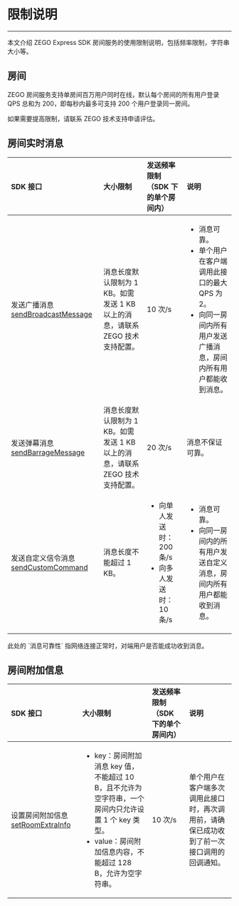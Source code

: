 # 限制说明
---

本文介绍 ZEGO Express SDK 房间服务的使用限制说明，包括频率限制，字符串大小等。

## 房间

ZEGO 房间服务支持单房间百万用户同时在线，默认每个房间的所有用户登录 QPS 总和为 200，即每秒内最多可支持 200 个用户登录同一房间。

<Note title="说明">
如果需要提高限制，请联系 ZEGO 技术支持申请评估。   
</Note>


## 房间实时消息

| SDK 接口 | 大小限制 | 发送频率限制（SDK 下的单个房间内）  | 说明 |
| :---------- | :----------- | :-------- | :-- |
| 发送广播消息 [sendBroadcastMessage](https://doc-zh.zego.im/article/api?doc=Express_Video_SDK_API~cpp_macos~class~IZegoExpressEngine#send-broadcast-message)  | 消息长度默认限制为 1 KB。如需发送 1 KB 以上的消息，请联系 ZEGO 技术支持配置。  |  10 次/s  | <ul><li> 消息可靠。</li><li>单个用户在客户端调用此接口的最大 QPS 为 2。</li><li>向同一房间内所有用户发送广播消息，房间内所有用户都能收到消息。</li></ul> |
| 发送弹幕消息 [sendBarrageMessage](https://doc-zh.zego.im/article/api?doc=Express_Video_SDK_API~cpp_macos~class~IZegoExpressEngine#send-barrage-message)   | 消息长度默认限制为 1 KB。如需发送 1 KB 以上的消息，请联系 ZEGO 技术支持配置。  | 20 次/s | <p>消息不保证可靠。</p> |
| 发送自定义信令消息 [sendCustomCommand](https://doc-zh.zego.im/)   | 消息长度不能超过 1 KB。 | <ul><li>向单人发送时：200 条/s</li><li>向多人发送时：10 条/s</li></ul> | <ul><li>消息可靠。</li><li>向同一房间内的所有用户发送自定义消息，房间内所有用户都能收到消息。</li> </ul>|


<Note title="说明">
此处的 `消息可靠性` 指网络连接正常时，对端用户是否能成功收到消息。
</Note>


## 房间附加信息

| SDK 接口  | 大小限制  | 发送频率限制（SDK 下的单个房间内）<br/> | 说明 |
| :------ | :----------- | :------- | :------- |
| 设置房间附加信息 [setRoomExtraInfo](https://doc-zh.zego.im/article/api?doc=Express_Video_SDK_API~cpp_macos~class~IZegoExpressEngine#set-room-extra-info)  | <ul><li> key：房间附加消息 key 值，不能超过 10 B，且不允许为空字符串，一个房间内只允许设置 1 个 key 类型。</li><li>value：房间附加信息内容，不能超过 128 B，允许为空字符串。</li></ul> | 10 次/s | 单个用户在客户端多次调用此接口时，再次调用前，请确保已成功收到了前一次接口调用的回调通知。 |
<Content />